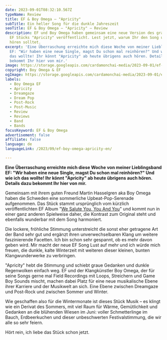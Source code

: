 ```yaml
---
date: 2023-09-01T08:32:10.567Z
typeName: Review
title: EF & Boy Omega – "Apricity"
subTitle: Ein heller Song für die dunkle Jahreszeit
seoTitle: EF & Boy Omega – "Apricity" – Review
description: EF und Boy Omega haben gemeinsam eine neue Version des grandiosen
  EF Stücks "Apricity" veröffentlicht. Lest jetzt, warum Ihr den Song unbedingt
  hören solltet.
excerpt: 'Eine Überraschung erreichte mich diese Woche von meiner Lieblingsband
  EF: "Wir haben eine neue Single, magst Du schon mal reinhören?" Und wie ich
  das wollte! Ihr könnt "Apricity" ab heute übrigens auch hören. Details dazu
  bekommt Ihr hier von mir.'
image: https://storage.googleapis.com/cardamonchai-media/2023-09-01/ef-boy-omega-jpg-imagine-080808_53473b_1024_768/640.webp
copyright: Boy Omega & EF
ogImage: https://storage.googleapis.com/cardamonchai-media/2023-09-01/ef-boy-omega-og-jpg-imagine-080808_55493d_1200_628/640.webp
labels:
  - Boy Omega EF
  - Apricity
  - Dreamgaze
  - Dream Pop
  - Post-Rock
  - Post-Music
  - Review
  - Reviews
  - Band
  - Bands
focusKeyword: EF & Boy Omega
advertisement: false
affiliate: false
language: de
languageLink: /2023/09/ef-boy-omega-apricity-en/

---
```


**Eine Überraschung erreichte mich diese Woche von meiner Lieblingsband EF: "Wir haben eine neue Single, magst Du schon mal reinhören?" Und wie ich das wollte! Ihr könnt "Apricity" ab heute übrigens auch hören. Details dazu bekommt Ihr hier von mir.**

Gemeinsam mit ihrem guten Freund Martin Hasselgren aka Boy Omega haben die Schweden eine sommerliche Upbeat-Pop-Serenade aufgenommen. Das Stück stammt ursprünglich vom kürzlich veröffentlichten EF Album "[We Salute You, You And You](/2022/11/ef-interview/)" und kommt nun in einer ganz anderen Spielweise daher, die Kontrast zum Original steht und ebenfalls wunderbar mit dem Song harmoniert.

Die lockere, fröhliche Stimmung unterstreicht die sonst eher getragene Art der Band sehr gut und ergänzt ihren unverwechselbaren Klang um weitere faszinierende Facetten. Ich bin schon sehr gespannt, ob es mehr davon geben wird. Mir macht der neue EF Song Lust auf mehr und ich würde mich freuen, die dunkle, kalte Winterzeit mit weiteren dieser kleinen, bunten Klangwunderwerke zu verbringen.

"Apricity" hebt die Stimmung und schiebt graue Gedanken und dunkle Regenwolken einfach weg. EF und der Klangkünstler Boy Omega, der für seine Songs gerne mal Field Recordings mit Loops, Streichern und Game Boy Sounds mischt, machen dabei Platz für eine neue musikalische Ebene ihrer Karriere und der Musikwelt an sich. Eine Ebene zwischen Dreamgaze und Post-Rock und zwischen Sommer und Winter.

Wie geschaffen also für die Wintermonate ist dieses Stück Musik – es klingt wie ein Derivat des Sommers, mit viel Raum für Wärme, Gemütlichkeit und Gedanken an die blühenden Wiesen im Juni: voller Schmetterlinge im Bauch, Erdbeerkuchen und dieser unbeschwerten Festivalstimmung, die wir alle so sehr feiern.

Hört rein, ich liebe das Stück schon jetzt.

<YouTube id="SQclpAUpRro" />
